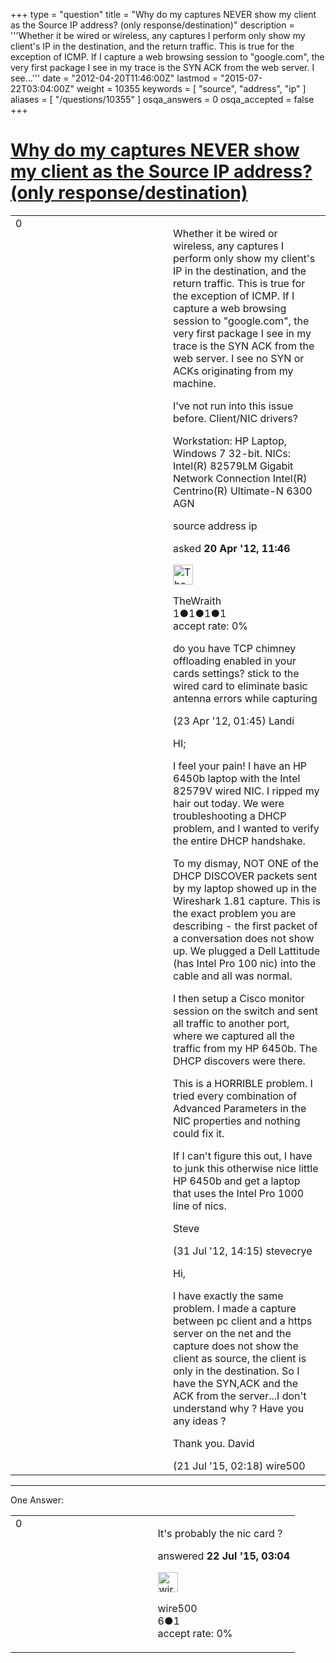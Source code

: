 +++
type = "question"
title = "Why do my captures NEVER show my client as the Source IP address?  (only response/destination)"
description = '''Whether it be wired or wireless, any captures I perform only show my client&#x27;s IP in the destination, and the return traffic. This is true for the exception of ICMP. If I capture a web browsing session to &quot;google.com&quot;, the very first package I see in my trace is the SYN ACK from the web server. I see...'''
date = "2012-04-20T11:46:00Z"
lastmod = "2015-07-22T03:04:00Z"
weight = 10355
keywords = [ "source", "address", "ip" ]
aliases = [ "/questions/10355" ]
osqa_answers = 0
osqa_accepted = false
+++

<div class="headNormal">

# [Why do my captures NEVER show my client as the Source IP address? (only response/destination)](/questions/10355/why-do-my-captures-never-show-my-client-as-the-source-ip-address-only-responsedestination)

</div>

<div id="main-body">

<div id="askform">

<table id="question-table" style="width:100%;"><colgroup><col style="width: 50%" /><col style="width: 50%" /></colgroup><tbody><tr class="odd"><td style="width: 30px; vertical-align: top"><div class="vote-buttons"><div id="post-10355-score" class="post-score" title="current number of votes">0</div><div id="favorite-count" class="favorite-count"></div></div></td><td><div id="item-right"><div class="question-body"><p>Whether it be wired or wireless, any captures I perform only show my client's IP in the destination, and the return traffic. This is true for the exception of ICMP. If I capture a web browsing session to "google.com", the very first package I see in my trace is the SYN ACK from the web server. I see no SYN or ACKs originating from my machine.</p><p>I've not run into this issue before. Client/NIC drivers?</p><p>Workstation: HP Laptop, Windows 7 32-bit. NICs: Intel(R) 82579LM Gigabit Network Connection Intel(R) Centrino(R) Ultimate-N 6300 AGN</p></div><div id="question-tags" class="tags-container tags">source address ip</div><div id="question-controls" class="post-controls"></div><div class="post-update-info-container"><div class="post-update-info post-update-info-user"><p>asked <strong>20 Apr '12, 11:46</strong></p><img src="https://secure.gravatar.com/avatar/4995095aa039a7a67fd837d6ddba5ae5?s=32&amp;d=identicon&amp;r=g" class="gravatar" width="32" height="32" alt="TheWraith&#39;s gravatar image" /><p>TheWraith<br />
<span class="score" title="1 reputation points">1</span><span title="1 badges"><span class="badge1">●</span><span class="badgecount">1</span></span><span title="1 badges"><span class="silver">●</span><span class="badgecount">1</span></span><span title="1 badges"><span class="bronze">●</span><span class="badgecount">1</span></span><br />
<span class="accept_rate" title="Rate of the user&#39;s accepted answers">accept rate:</span> <span title="TheWraith has no accepted answers">0%</span></p></div></div><div id="comments-container-10355" class="comments-container"><span id="10394"></span><div id="comment-10394" class="comment"><div id="post-10394-score" class="comment-score"></div><div class="comment-text"><p>do you have TCP chimney offloading enabled in your cards settings? stick to the wired card to eliminate basic antenna errors while capturing</p></div><div id="comment-10394-info" class="comment-info"><span class="comment-age">(23 Apr '12, 01:45)</span> Landi</div></div><span id="13199"></span><div id="comment-13199" class="comment"><div id="post-13199-score" class="comment-score"></div><div class="comment-text"><p>HI;</p><p>I feel your pain! I have an HP 6450b laptop with the Intel 82579V wired NIC. I ripped my hair out today. We were troubleshooting a DHCP problem, and I wanted to verify the entire DHCP handshake.</p><p>To my dismay, NOT ONE of the DHCP DISCOVER packets sent by my laptop showed up in the Wireshark 1.81 capture. This is the exact problem you are describing - the first packet of a conversation does not show up. We plugged a Dell Lattitude (has Intel Pro 100 nic) into the cable and all was normal.</p><p>I then setup a Cisco monitor session on the switch and sent all traffic to another port, where we captured all the traffic from my HP 6450b. The DHCP discovers were there.</p><p>This is a HORRIBLE problem. I tried every combination of Advanced Parameters in the NIC properties and nothing could fix it.</p><p>If I can't figure this out, I have to junk this otherwise nice little HP 6450b and get a laptop that uses the Intel Pro 1000 line of nics.</p><p>Steve</p></div><div id="comment-13199-info" class="comment-info"><span class="comment-age">(31 Jul '12, 14:15)</span> stevecrye</div></div><span id="44320"></span><div id="comment-44320" class="comment"><div id="post-44320-score" class="comment-score"></div><div class="comment-text"><p>Hi,</p><p>I have exactly the same problem. I made a capture between pc client and a https server on the net and the capture does not show the client as source, the client is only in the destination. So I have the SYN,ACK and the ACK from the server...I don't understand why ? Have you any ideas ?</p><p>Thank you. David</p></div><div id="comment-44320-info" class="comment-info"><span class="comment-age">(21 Jul '15, 02:18)</span> wire500</div></div></div><div id="comment-tools-10355" class="comment-tools"></div><div class="clear"></div><div id="comment-10355-form-container" class="comment-form-container"></div><div class="clear"></div></div></td></tr></tbody></table>

------------------------------------------------------------------------

<div class="tabBar">

<span id="sort-top"></span>

<div class="headQuestions">

One Answer:

</div>

</div>

<span id="44366"></span>

<div id="answer-container-44366" class="answer">

<table style="width:100%;"><colgroup><col style="width: 50%" /><col style="width: 50%" /></colgroup><tbody><tr class="odd"><td style="width: 30px; vertical-align: top"><div class="vote-buttons"><div id="post-44366-score" class="post-score" title="current number of votes">0</div></div></td><td><div class="item-right"><div class="answer-body"><p>It's probably the nic card ?</p></div><div class="answer-controls post-controls"></div><div class="post-update-info-container"><div class="post-update-info post-update-info-user"><p>answered <strong>22 Jul '15, 03:04</strong></p><img src="https://secure.gravatar.com/avatar/785844f83decaa3833a40eb83d56fd94?s=32&amp;d=identicon&amp;r=g" class="gravatar" width="32" height="32" alt="wire500&#39;s gravatar image" /><p>wire500<br />
<span class="score" title="6 reputation points">6</span><span title="1 badges"><span class="bronze">●</span><span class="badgecount">1</span></span><br />
<span class="accept_rate" title="Rate of the user&#39;s accepted answers">accept rate:</span> <span title="wire500 has no accepted answers">0%</span></p></div></div><div id="comments-container-44366" class="comments-container"></div><div id="comment-tools-44366" class="comment-tools"></div><div class="clear"></div><div id="comment-44366-form-container" class="comment-form-container"></div><div class="clear"></div></div></td></tr></tbody></table>

</div>

<div class="paginator-container-left">

</div>

</div>

</div>

